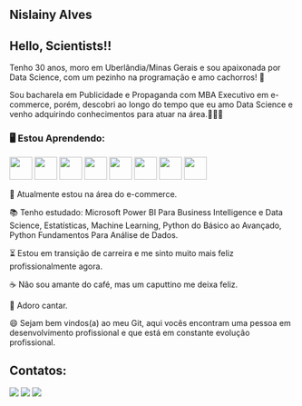 ## **Nislainy Alves**





## Hello, Scientists!!

Tenho 30 anos, moro em Uberlândia/Minas Gerais e sou apaixonada por Data Science, com um pezinho na programação e amo cachorros! 💜

Sou bacharela em Publicidade e Propaganda com MBA Executivo em e-commerce, porém, descobri ao longo do tempo que eu amo Data Science e venho adquirindo conhecimentos para atuar na área.👩🏽‍💻 


### **🖥  Estou Aprendendo:**


<img loading="lazy" src="https://cdn.jsdelivr.net/gh/devicons/devicon/icons/python/python-original.svg" width="40" height="40"/>            <img loading="lazy" src="https://cdn.jsdelivr.net/gh/devicons/devicon/icons/numpy/numpy-original.svg" width="40" height="40"/>            <img loading="lazy" src="https://cdn.jsdelivr.net/gh/devicons/devicon/icons/pandas/pandas-original.svg" width="40" height="40"/>            <img loading="lazy" src="https://cdn.jsdelivr.net/gh/devicons/devicon/icons/mysql/mysql-original.svg" width="40" height="40"/>             <img loading="lazy" src="https://cdn.jsdelivr.net/gh/devicons/devicon/icons/java/java-original.svg" width="40" height="40"/>            <img loading="lazy" src="https://cdn.jsdelivr.net/gh/devicons/devicon/icons/vscode/vscode-original.svg" width="40" height="40"/>            <img loading="lazy" src="https://cdn.jsdelivr.net/gh/devicons/devicon/icons/sqlite/sqlite-original.svg" width="40" height="40"/>            <img loading="lazy" src="https://cdn.jsdelivr.net/gh/devicons/devicon/icons/rstudio/rstudio-original.svg" width="40" height="40"/>

           

          
          

🛒 Atualmente estou na área do e-commerce.

📚 Tenho estudado: Microsoft Power BI Para Business Intelligence e Data Science, Estatísticas, Machine Learning, Python do Básico ao Avançado, Python Fundamentos Para Análise de Dados. 

⏳ Estou em transição de carreira e me sinto muito mais feliz profissionalmente agora.    

☕ Não sou amante do café, mas um caputtino me deixa feliz. 

🎤 Adoro cantar. 
          
😄 Sejam bem vindos(a) ao meu Git, aqui vocês encontram uma pessoa em desenvolvimento profissional e que está em constante evolução profissional. 


## Contatos:

<div>

<a href="https://instagram.com/nislainysilva" target="_blank"><img loading="lazy" src="https://img.shields.io/badge/-Instagram-%23E4405F?style=for-the-badge&logo=instagram&logoColor=white" target="_blank"></a>
<a href = "mailto:nislainysilva@gmail.com"><img loading="lazy" src="https://img.shields.io/badge/Gmail-D14836?style=for-the-badge&logo=gmail&logoColor=white" target="_blank"></a>
<a href="https://www.linkedin.com/in/nislainyalves" target="_blank"><img loading="lazy" src="https://img.shields.io/badge/-LinkedIn-%230077B5?style=for-the-badge&logo=linkedin&logoColor=white" target="_blank"></a>   
</div>
